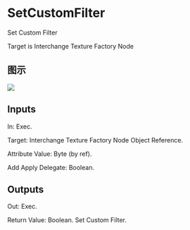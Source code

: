 # SetCustomFilter

Set Custom Filter

Target is Interchange Texture Factory Node

## 图示

![]($-20221218-19353035.png)

## Inputs

In: Exec.

Target: Interchange Texture Factory Node Object Reference.

Attribute Value: Byte (by ref).

Add Apply Delegate: Boolean.  

## Outputs

Out: Exec.

Return Value: Boolean. Set Custom Filter.

